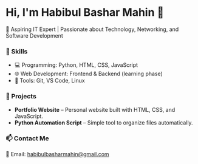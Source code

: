 # Hi, I'm Habibul Bashar Mahin 👋
🚀 Aspiring IT Expert | Passionate about Technology, Networking, and Software Development  

### 🔧 Skills
- 💻 Programming: Python, HTML, CSS, JavaScript  
- 🌐 Web Development: Frontend & Backend (learning phase)  
- 🧠 Tools: Git, VS Code, Linux  

### 🧩 Projects
- **Portfolio Website** – Personal website built with HTML, CSS, and JavaScript.  
- **Python Automation Script** – Simple tool to organize files automatically.  

### 📫 Contact Me
📧 Email: habibulbasharmahin@gmail.com
